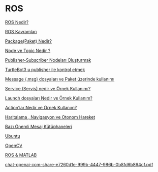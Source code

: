 # ROS

[ROS Nedir?](ROS/ROS_Nedir.md)

[ROS Kavramları](ROS/ROS_Kavramlari.md)

[Package(Paket) Nedir?](ROS/Package(Paket)_Nedir.md)

[Node ve Topic Nedir ?](ROS/Node_ve_Topic_Nedir.md)

[Publisher-Subscriber Nodeları Oluşturmak](ROS/Publisher_Subscriber_Nodelari_Olusturmak.md)

[TurtleBot3 u publisher ile kontrol etmek](ROS/TurtleBot3_Publisher_ile_kontrol_etmek.md)

[Message (.msg) dosyaları ve Paket üzerinde kullanımı](ROS/Message_(msg)_dosyalari_ve_Paket_Uzerinde_Kullanimi.md)

[Service (Servis) nedir ve Örnek Kullanımı?](ROS/Service_(Servis)Nedir_ve_Ornek_Kullanimi.md)

[Launch dosyaları Nedir ve Örnek Kullanım?](ROS/Launch_dosyalari_Nedir_ve_Ornek_Kullanim.md)

[Action’lar Nedir ve Örnek Kullanım?](ROS/Action’lar%20Nedir%20ve%20Örnek%20Kullanımı.md)

[Haritalama , Navigasyon ve Otonom Hareket](ROS/Haritalama_Navigasyon_ve_OtonomHareket.md)

[Bazı Önemli Mesaj Kütüphaneleri](ROS/Bazi_Onemli_Mesaj_Kutuphaneleri.md)

[Ubuntu](ROS/Ubuntu.md)

[OpenCV](ROS/OpenCV.md)

[ROS & MATLAB](ROS/ROS_MATLAB.md)

[chat-openai-com-share-e7260d1e-999b-4447-986b-0b8fd6b864cf.pdf](ROS/chatgpt_ile_soru_cevap.pdf.pdf)
